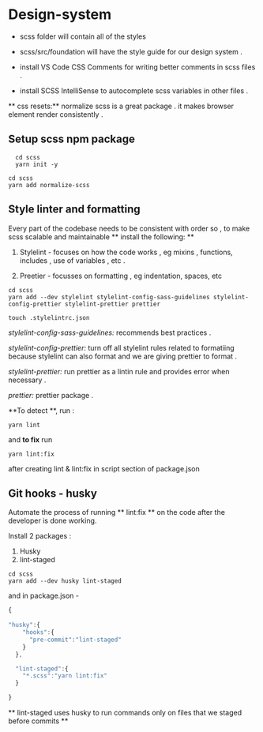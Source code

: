 # Design-system

- scss folder will contain all of the styles 

- scss/src/foundation will have the style guide for our design system .

- install VS Code CSS Comments for writing better comments in scss files . 

- install SCSS IntelliSense to autocomplete scss variables in other files . 

** css resets:** normalize scss is a great package . it makes browser element render consistently .

## Setup scss npm package 

```
  cd scss
  yarn init -y
```

```
cd scss
yarn add normalize-scss
```

## Style linter and formatting 

Every part of the codebase needs to be consistent with order so , 
to make scss  scalable and maintainable ** install the following: **


1. Stylelint - focuses on how the code works , eg mixins , functions, includes , use of variables , etc .

2. Preetier - focusses on formatting , eg indentation, spaces, etc 


```
cd scss
yarn add --dev stylelint stylelint-config-sass-guidelines stylelint-config-prettier stylelint-prettier prettier

touch .stylelintrc.json 
```

*stylelint-config-sass-guidelines:* recommends best practices .

*stylelint-config-prettier:* turn off all stylelint rules related to formatiing because stylelint can also format and we are giving prettier to format .

*stylelint-prettier:* run prettier as a lintin rule and provides error when necessary .

*prettier:* prettier package .

**To detect **, run : 
```
yarn lint
```
and **to fix** run 

```
yarn lint:fix
```

after creating lint & lint:fix in script section of package.json

## Git hooks - husky 

Automate the process of running ** lint:fix ** on the code after the developer is done working.

Install 2 packages :
1. Husky 
2. lint-staged 

```
cd scss
yarn add --dev husky lint-staged
```

and in package.json -

```javascript
{
  
"husky":{
    "hooks":{
      "pre-commit":"lint-staged"
    }
  },

  "lint-staged":{
    "*.scss":"yarn lint:fix"
  }

}

```

** lint-staged uses husky to run commands only on files that we staged before commits ** 